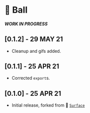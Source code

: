 # 🏓 Ball
##### **WORK IN PROGRESS**
## **[0.1.2] - 29 MAY 21**
- Cleanup and gifs added.

## **[0.1.1] - 25 APR 21**
- Corrected `export`s.

## **[0.1.0] - 25 APR 21**
- Initial release, forked from 🌟 [`Surface`](https://pub.dev/packages/surface)
